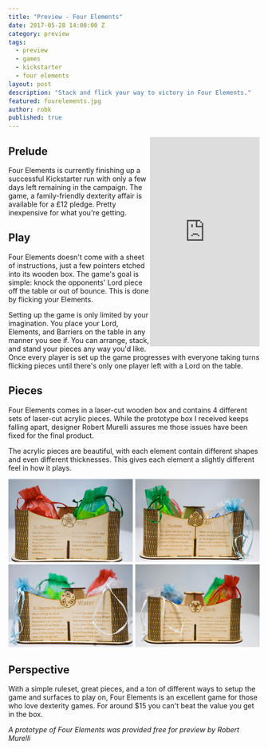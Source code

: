 ```yaml
---
title: "Preview - Four Elements"
date: 2017-05-28 14:00:00 Z
category: preview
tags:
  - preview
  - games
  - kickstarter
  - four elements
layout: post
description: "Stack and flick your way to victory in Four Elements."
featured: fourelements.jpg                                                        
author: robk
published: true
---
```


<iframe style="float:right;" src="https://www.kickstarter.com/projects/robertmurelli/four-elements-physical-gaming/widget/card.html?v=2" width="220" height="420" frameborder="0" scrolling="no"></iframe>

<h2>Prelude</h2>

Four Elements is currently finishing up a successful Kickstarter run with only a few days left remaining in the campaign. The game, a family-friendly dexterity affair is available for a £12 pledge. Pretty inexpensive for what you're getting.

<h2>Play</h2>

Four Elements doesn't come with a sheet of instructions, just a few pointers etched into its wooden box. The game's goal is simple: knock the opponents' Lord piece off the table or out of bounce. This is done by flicking your Elements.

Setting up the game is only limited by your imagination. You place your Lord, Elements, and Barriers on the table in any manner you see if. You can arrange, stack, and stand your pieces any way you'd like. Once every player is set up the game progresses with everyone taking turns flicking pieces until there's only one player left with a Lord on the table.

<h2>Pieces</h2>

Four Elements comes in a laser-cut wooden box and contains 4 different sets of laser-cut acrylic pieces. While the prototype box I received keeps falling apart, designer Robert Murelli assures me those issues have been fixed for the final product.

The acrylic pieces are beautiful, with each element contain different shapes and even different thicknesses. This gives each element a slightly different feel in how it plays.

![Four Elements](/images/fourelements/pieces.jpg)

<h2>Perspective</h2>

With a simple ruleset, great pieces, and a ton of different ways to setup the game and surfaces to play on, Four Elements is an excellent game for those who love dexterity games. For around $15 you can't beat the value you get in the box.

*A prototype of Four Elements was provided free for preview by Robert Murelli*
